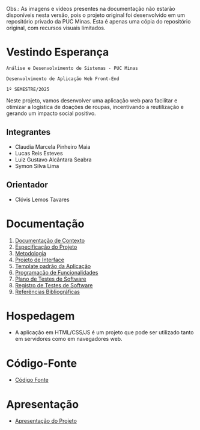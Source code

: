 Obs.: As imagens e vídeos presentes na documentação não estarão disponíveis nesta versão, pois o projeto original foi desenvolvido em um repositório privado da PUC Minas. Esta é apenas uma cópia do repositório original, com recursos visuais limitados.

# Vestindo Esperança

`Análise e Desenvolvimento de Sistemas - PUC Minas`

`Desenvolvimento de Aplicação Web Front-End`

`1º SEMESTRE/2025`

Neste projeto, vamos desenvolver uma aplicação web para facilitar e otimizar a logística de doações de roupas, incentivando a reutilização e gerando um impacto social positivo. 

## Integrantes

* Claudia Marcela Pinheiro Maia
* Lucas Reis Esteves
* Luiz Gustavo Alcântara Seabra
* Symon Silva Lima


## Orientador

* Clóvis Lemos Tavares

# Documentação

<ol>
<li><a href="documentos/01-Documentação de Contexto.md"> Documentação de Contexto</a></li>
<li><a href="documentos/02-Especificação do Projeto.md"> Especificação do Projeto</a></li>
<li><a href="documentos/03-Metodologia.md"> Metodologia</a></li>
<li><a href="documentos/04-Projeto de Interface.md"> Projeto de Interface</a></li>
<li><a href="documentos/05-Template padrão da Aplicação.md"> Template padrão da Aplicação</a></li>
<li><a href="documentos/06-Programação de Funcionalidades.md"> Programação de Funcionalidades</a></li>
<li><a href="documentos/07-Plano de Testes de Software.md"> Plano de Testes de Software</a></li>
<li><a href="documentos/08-Registro de Testes de Software.md"> Registro de Testes de Software</a></li>
<li><a href="documentos/09-Referências.md"> Referências Bibliográficas</a></li>
</ol>

# Hospedagem

* A aplicação em HTML/CSS/JS é um projeto que pode ser utilizado tanto em servidores como em navegadores web.

# Código-Fonte

* <a href="codigo-fonte/README.md">Código Fonte</a>

# Apresentação

* <a href="apresentacao/README.md">Apresentação do Projeto</a>
